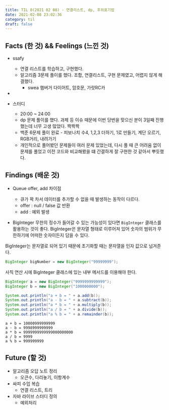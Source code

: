```yaml
---
title: TIL 8(2021 02 08) - 연결리스트, dp, 후위표기법
date: 2021-02-08 23:02:36
category: til
draft: false
---
```


## Facts (한 것) && Feelings (느낀 것)
- ssafy
  - 연결 리스트를 학습하고, 구현했다.
  - 알고리즘 3문제 풀이를 했다. 조합, 연결리스트, 구현 문제였고, 어렵지 않게 해결했다.
    - swea 햄버거 다이어트, 암호문, 가랏RC카
- 

- 스터디
  - 20:00 ~ 24:00
  - dp 문제 풀이를 했다. 과제 등 이슈 때문에 이번 당번을 맞으신 분이 3일째 진행했는데 너무 고생 많았다. 짝짝짝 
  - 백준 6문제 풀이 완료 - 피보나치 수4, 1,2,3 더하기, 1로 만들기, 계단 오르기, RGB거리, 내려가기
  - 개인적으로 풀어봤던 문제들이 여러 문제 있었는데, 다시 풀 때 큰 어려움 없이 문제를 풀었고 이전 코드와 비교해봤을 떄 간결하게 잘 구현한 것 같아서 뿌듯했다.


## Findings (배운 것)
- Queue offer, add 차이점
  - 큐가 꽉 차서 데이터를 추가할 수 없을 때 발생하는 동작이 다르다.
  - offer : null / false 값 반환
  - add : 예외 발생

- BigInteger
무한의 정수가 들어갈 수 있는 가능성이 있다면 `BigInteger` 클래스를 활용하는 것이 좋다. BigInteger은 문자열 형태로 이루어져 있어 숫자의 범위가 무한하기에 어떠한 숫자이든지 담을 수 있다.

BigInteger는 문자열로 되어 있기 때문에 초기화할 때는 문자열을 인자 값으로 넘겨준다.

```java
BigInteger bigNumber = new BigInteger("99999999");

```

사칙 연산 시에 BigInteger 클래스에 있는 내부 메서드를 이용해야 한다.

```java
BigInteger a = new BigInteger("9999999999999");
BigInteger b = new BigInteger("1000000000");

System.out.println("a + b = " + a.add(b));
System.out.println("a - b = " + a.subtract(b));
System.out.println("a * b = " + a.multiply(b));
System.out.println("a / b = " + a.divide(b));
System.out.println("a % b = " + a.remainder(b));
```

```
a + b = 10000999999999
a - b = 9998999999999
a * b = 9999999999999000000000
a / b = 9999
a % b = 999999999
```

## Future (할 것)
- 알고리즘 오답 노트 정리
  - 오큰수, 다리놓기, 이항계수
- 싸피 수업 복습
  - 연결 리스트, 트리
- 자바 라이브 스터디 정의
  - 예외처리

